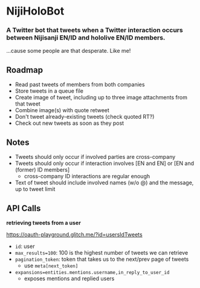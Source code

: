 # NijiHoloBot
### A Twitter bot that tweets when a Twitter interaction occurs between Nijisanji EN/ID and hololive EN/ID members.
...cause some people are that desperate. Like me!

## Roadmap
* Read past tweets of members from both companies
* Store tweets in a queue file
* Create image of tweet, including up to three image attachments from that tweet
* Combine image(s) with quote retweet
* Don't tweet already-existing tweets (check quoted RT?)
* Check out new tweets as soon as they post

## Notes
* Tweets should only occur if involved parties are cross-company
* Tweets should only occur if interaction involves [EN and EN] or [EN and (former) ID members]
    * cross-company ID interactions are regular enough
* Text of tweet should include involved names (w/o @) and the message, up to tweet limit

## API Calls
**retrieving tweets from a user**

https://oauth-playground.glitch.me/?id=usersIdTweets
* `id`: user
* `max_results=100`: 100 is the highest number of tweets we can retrieve
* `pagination_token`: token that takes us to the next/prev page of tweets
    * use `meta[next_token]`
* `expansions=entities.mentions.username,in_reply_to_user_id`
    * exposes mentions and replied users